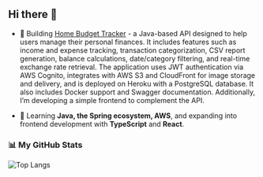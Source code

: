 ## Hi there 👋  

- 🔭 Building [Home Budget Tracker](https://home-budget-tracker.vercel.app/) - a Java-based API designed to help users manage their personal finances. It includes features such as income and expense tracking, transaction categorization, CSV report generation, balance calculations, date/category filtering, and real-time exchange rate retrieval. The application uses JWT authentication via AWS Cognito, integrates with AWS S3 and CloudFront for image storage and delivery, and is deployed on Heroku with a PostgreSQL database. It also includes Docker support and Swagger documentation. Additionally, I’m developing a simple frontend to complement the API.  

- 🌱 Learning **Java, the Spring ecosystem, AWS**, and expanding into frontend development with **TypeScript** and **React**.  

### 📊 My GitHub Stats  
![Top Langs](https://github-readme-stats-ivory-one-80.vercel.app/api/top-langs/?username=MateuszMasternak&theme=dark&hide_progress=true&hide=PowerShell) 
